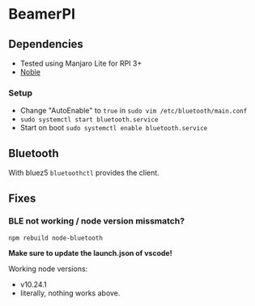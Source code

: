 # BeamerPI

## Dependencies

- Tested using Manjaro Lite for RPI 3+
- [Noble](https://www.npmjs.com/package/noble)

### Setup

- Change "AutoEnable" to `true` in `sudo vim /etc/bluetooth/main.conf`
- `sudo systemctl start bluetooth.service`
- Start on boot `sudo systemctl enable bluetooth.service`

## Bluetooth

With bluez5 `bluetoothctl` provides the client.

## Fixes

### BLE not working / node version missmatch?

`npm rebuild node-bluetooth`

**Make sure to update the launch.json of vscode!**

Working node versions:

- v10.24.1
- literally, nothing works above.
